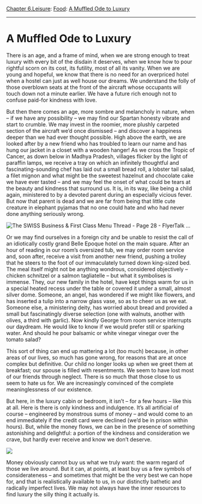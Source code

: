 [Chapter 6.Leisure](https://www.theschooloflife.com/thebookoflife/category/leisure/): [Food](https://www.theschooloflife.com/thebookoflife/category/leisure/food/): [A Muffled Ode to Luxury](https://www.theschooloflife.com/thebookoflife/a-muffled-ode-to-luxury/)

* * *

# A Muffled Ode to Luxury

There is an age, and a frame of mind, when we are strong enough to treat luxury with every bit of the disdain it deserves, when we know how to pour rightful scorn on its cost, its futility, most of all its vanity. When we are young and hopeful, we know that there is no need for an overpriced hotel when a hostel can just as well house our dreams. We understand the folly of those overblown seats at the front of the aircraft whose occupants will touch down not a minute earlier. We have a future rich enough not to confuse paid-for kindness with love.

But then there comes an age, more sombre and melancholy in nature, when – if we have any possibility – we may find our Spartan honesty vibrate and start to crumble. We may invest in the roomier, more plushly carpeted section of the aircraft we’d once dismissed – and discover a happiness deeper than we had ever thought possible. High above the earth, we are looked after by a new friend who has troubled to learn our name and has hung our jacket in a closet with a wooden hanger! As we cross the Tropic of Cancer, as down below in Madhya Pradesh, villages flicker by the light of paraffin lamps, we receive a tray on which an infinitely thoughtful and fascinating-sounding chef has laid out a small bread roll, a lobster tail salad, a filet mignon and what might be the sweetest hazelnut and chocolate cake we have ever tasted – and we may feel the onset of what could be tears at the beauty and kindness that surround us. It is, in its way, like being a child again, ministered to by a devoted parent during an especially vicious fever. But now that parent is dead and we are far from being that little cute creature in elephant pyjamas that no one could hate and who had never done anything seriously wrong.

![The SWISS Business & First Class Menu Thread - Page 28 - FlyerTalk ...](https://i.imgur.com/25yv3ee.jpg)

Or we may find ourselves in a foreign city and be unable to resist the call of an idiotically costly grand Belle Epoque hotel on the main square. After an hour of reading in our room’s oversized tub, we may order room service and, soon after, receive a visit from another new friend, pushing a trolley that he steers to the foot of our immaculately turned down king-sized bed. The meal itself might not be anything wondrous, considered objectively – chicken schnitzel or a salmon tagliatelle – but what it symbolises is immense. They, our new family in the hotel, have kept things warm for us in a special heated recess under the table or covered it under a small, almost silver dome. Someone, an angel, has wondered if we might like flowers, and has inserted a tulip into a narrow glass vase, so as to cheer us as we eat. Someone else, a ministering deity, has worried about bread and provided a small but fascinatingly diverse selection (one with walnuts, another with olives, a third with garlic). Now kindly George from room service interrupts our daydream. He would like to know if we would prefer still or sparking water. And should he pour balsamic or white vinegar vinegar over the tomato salad?

This sort of thing can end up mattering a lot (too much) because, in other areas of our lives, so much has gone wrong, for reasons that are at once complex but definitive. Our child no longer looks up when we greet them at breakfast; our spouse is filled with resentments. We seem to have lost most of our friends through neglect. There is so much that those close to us seem to hate us for. We are increasingly convinced of the complete meaninglessness of our existence.

But here, in the luxury cabin or bedroom, it isn’t – for a few hours – like this at all. Here is there is only kindness and indulgence. It’s all artificial of course – engineered by monstrous sums of money – and would come to an end immediately if the credit card were declined (we’d be in prison within hours). But, while the money flows, we can be in the presence of something astonishing and delightful: a portion of the kindness and consideration we crave, but hardly ever receive and know we don’t deserve.

![](https://www.theschooloflife.com/thebookoflife/wp-content/uploads/2017/06/15061489239_ae735ab173_z.jpg)

Money obviously cannot buy us what we truly want: the warm regard of those we live around. But it can, at points, at least buy us a few symbols of considerateness – and sometimes that might be the very best we can hope for, and that is realistically available to us, in our distinctly bathetic and radically imperfect lives. We may not always have the inner resources to find luxury the silly thing it actually is.
